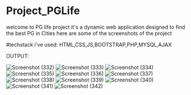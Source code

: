 # Project_PGLife
welcome to PG life project 
it's a dynamic web application designed to find the best PG in Cities 
here are some of the screenshots of the project 

#techstack i've used: HTML,CSS,JS,BOOTSTRAP,PHP,MYSQL,AJAX

OUTPUT:

![Screenshot (332)](https://github.com/Mohanashiva/Project_PGLife/assets/106060739/69bacf9c-2cb5-4b1b-b26e-66ee69404a2d)
![Screenshot (333)](https://github.com/Mohanashiva/Project_PGLife/assets/106060739/1603972e-8edb-492b-9567-0c235ace721a)
![Screenshot (334)](https://github.com/Mohanashiva/Project_PGLife/assets/106060739/a859245a-fb73-47fa-9064-0471d259a264)
![Screenshot (335)](https://github.com/Mohanashiva/Project_PGLife/assets/106060739/db02af13-f52b-4054-8119-abb03f0901bc)
![Screenshot (336)](https://github.com/Mohanashiva/Project_PGLife/assets/106060739/b31e37ce-b3fd-49ad-8712-d7c5783f49a3)
![Screenshot (337)](https://github.com/Mohanashiva/Project_PGLife/assets/106060739/bb1de409-6b26-4dd3-aeb1-c0cd70566d31)
![Screenshot (338)](https://github.com/Mohanashiva/Project_PGLife/assets/106060739/2ffe629d-2bf5-46d8-ade4-e74e053db087)
![Screenshot (339)](https://github.com/Mohanashiva/Project_PGLife/assets/106060739/10d76c1a-329f-4c3a-8117-1b47bd6778ad)
![Screenshot (340)](https://github.com/Mohanashiva/Project_PGLife/assets/106060739/a537b6e3-18d8-4f2b-a6d3-0e30f50fb719)
![Screenshot (341)](https://github.com/Mohanashiva/Project_PGLife/assets/106060739/fedab882-a1ab-44e5-b641-6b607f281af2)
![Screenshot (342)](https://github.com/Mohanashiva/Project_PGLife/assets/106060739/64f2de03-e443-4b94-b910-ac35bda55a93)
